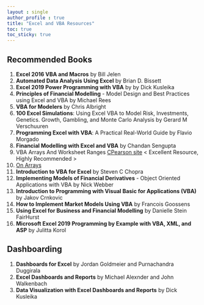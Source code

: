```yaml
---
layout : single  
author_profile : true
title: "Excel and VBA Resources"
toc: true
toc_sticky: true
---
```


## Recommended Books

1. **Excel 2016 VBA and Macros** by Bill Jelen
2. **Automated Data Analysis Using Excel** by Brian D. Bissett 
3. **Excel 2019 Power Programming with VBA** by
by Dick Kusleika
4. **Principles of Financial Modelling** - Model Design and Best Practices using Excel and VBA by Michael Rees
5. **VBA for Modelers** by Chris Albright
6. **100 Excel Simulations**: Using Excel VBA to Model Risk, Investments, Genetics. Growth, Gambling, and Monte Carlo Analysis by Gerard M Verschuuren
7. **Programming Excel with VBA**: A Practical Real-World Guide by Flavio Morgado
8. **Financial Modelling with Excel and VBA** by Chandan Sengupta
9. VBA Arrays And Worksheet Ranges [CPearson site](http://www.cpearson.com/excel/ArraysAndRanges.aspx) < Excellent Resource, Highly Recommended >
10. [On Arrays](https://www.snb-vba.eu/VBA_Arrays_en.html)
11. **Introduction to VBA for Excel** by Steven C Chopra
12. **Implementing Models of Financial Derivatives** - Object Oriented Applications with VBA by Nick Webber
13. **Introduction to Programming with Visual Basic for Applications (VBA)** by Jakov Crnkovic
14. **How to Implement Market Models Using VBA** by Francois Goossens
15. **Using Excel for Business and Financial Modelling** by Danielle Stein FairHurst  
16. **Microsoft Excel 2019 Programming by Example with VBA, XML, and ASP** by Julitta Korol

## Dashboarding

1. **Dashboards for Excel** by Jordan Goldmeier and Purnachandra Duggirala
2. **Excel Dashboards and Reports** by Michael Alexnder and John Walkenbach
3. **Data Visualization with Excel Dashboards and Reports** by Dick Kusleika
